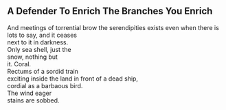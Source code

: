 A Defender To Enrich The Branches You Enrich
--------------------------------------------
And meetings of torrential brow the serendipities exists even when there is  
lots to say, and it ceases  
next to it in darkness.  
Only sea shell, just the  
snow, nothing but  
it. Coral.  
Rectums of a sordid train  
exciting inside the land in front of a dead ship,  
cordial as a barbaous bird.  
The wind eager  
stains are sobbed.  
